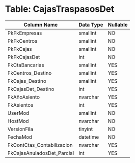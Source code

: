 # Table: CajasTraspasosDet

| Column Name | Data Type | Nullable |
|-------------|-----------|----------|
| PkFkEmpresas | smallint | NO |
| PkFkCentros | smallint | NO |
| PkFkCajas | smallint | NO |
| PkFkCajasDet | int | NO |
| FkCtaBancarias | smallint | YES |
| FkCentros_Destino | smallint | YES |
| FkCajas_Destino | smallint | YES |
| FkCajasDet_Destino | int | YES |
| FkAñoAsiento | nvarchar | YES |
| FkAsientos | int | YES |
| UserMod | smallint | NO |
| HostMod | nvarchar | NO |
| VersionFila | tinyint | NO |
| FechaMod | datetime | NO |
| FkContCtas_Contabilizacion | nvarchar | YES |
| FkCajasAnuladosDet_Parcial | int | YES |
